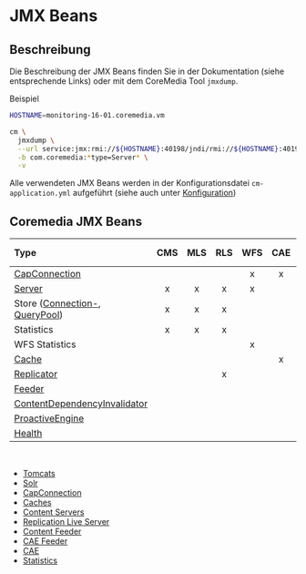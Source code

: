 # JMX Beans

## Beschreibung

Die Beschreibung der JMX Beans finden Sie in der Dokumentation (siehe entsprechende Links) oder mit dem CoreMedia Tool `jmxdump`.

Beispiel
```bash
HOSTNAME=monitoring-16-01.coremedia.vm

cm \
  jmxdump \
  --url service:jmx:rmi://${HOSTNAME}:40198/jndi/rmi://${HOSTNAME}:40199/jmxrmi \
  -b com.coremedia:*type=Server* \
  -v
```

Alle verwendeten JMX Beans werden in der Konfigurationsdatei `cm-application.yml` aufgeführt (siehe auch unter [Konfiguration](./konfiguration.md))



## Coremedia JMX Beans


| Type                           | CMS | MLS | RLS | WFS | CAE | Studio | Elastic-Worker | User-Changes | Content-Feeder | CAE-Feeder | Adobe-Drive |
| :----------------------------- | :---: | :---: | :---: | :---: | :---: | :---: | :---: | :---: | :---: | :---: | :---: |
| [CapConnection](./jmx/capconnection.md)                  |    |    |    | x  | x  | x | x | x |   |   | x |
| [Server](./jmx/content-servers.md#Server)                         | x  | x  | x  | x  |    |   |   |   |   |   |   |
| Store ([Connection-](./jmx/content-servers.md#ConnectionPool), [QueryPool](./jmx/content-servers.md#QueryPool)) | x  | x  | x  |    |    |   |   |   |   |   |   |
| Statistics                     | x  | x  | x  |    |    |   |   |   |   |   |   |
| WFS Statistics                 |    |    |    | x  |    |   |   |   |   |   |   |
| [Cache](./jmx/caches.md)                          |    |    |    |    | x  |   |   |   |   |   |   |
| [Replicator](./jmx/replication-live-server.md)                     |    |    | x  |    |    |   |   |   |   |   |   |
| [Feeder](./jmx/content-feeder.md)                         |    |    |    |    |    |   |   |   | x |   |   |
| [ContentDependencyInvalidator](./jmx/caefeeder.md#ContentDependencyInvalidator)   |    |    |    |    |    |   |   |   |   | x |   |
| [ProactiveEngine](./jmx/caefeeder.md#ProactiveEngine)                |    |    |    |    |    |   |   |   |   | x |   |
| [Health](./jmx/caefeeder.md#Health)                         |    |    |    |    |    |   |   |   |   | x |   |

<br>

- [Tomcats](./jmx/tomcat.md)
- [Solr](./jmx/solr.md)
- [CapConnection](./jmx/capconnection.md)
- [Caches](./jmx/caches.md)
- [Content Servers](./jmx/content-servers.md)
- [Replication Live Server](./jmx/replication-live-server.md)
- [Content Feeder](./jmx/content-feeder.md)
- [CAE Feeder](./jmx/caefeeder.md)
- [CAE](./jmx/cae.md)
- [Statistics](./jmx/statistics.md)
